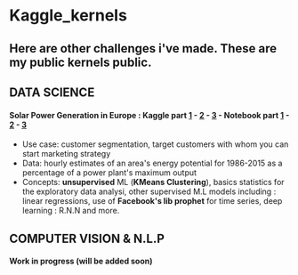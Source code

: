# Kaggle_kernels

Here are other challenges i've made. These are my public kernels public. 
---


## DATA SCIENCE

#### Solar Power Generation in Europe : Kaggle part [1](https://www.kaggle.com/obrunet/clustering-part-1-3) - [2](https://www.kaggle.com/obrunet/exploratory-data-analysis-part-2-3) - [3](https://www.kaggle.com/obrunet/exploratory-data-analysis-part-2-3) - Notebook part [1](https://github.com/obrunet/Kaggle_kernels_2020/blob/master/Solar%20power%20generation/02.POC.01_Solar_Clustering.ipynb) - [2](https://github.com/obrunet/Kaggle_kernels_2020/blob/master/Solar%20power%20generation/02.POC.02_Solar_EDA.ipynb) - [3](https://github.com/obrunet/Kaggle_kernels_2020/blob/master/Solar%20power%20generation/02.POC.02_Solar_EDA.ipynb)
* Use case: customer segmentation, target customers with whom you can start marketing strategy
* Data: hourly estimates of an area's energy potential for 1986-2015 as a percentage of a power plant's maximum output
* Concepts: __unsupervised__ ML (__KMeans Clustering__), basics statistics for the exploratory data analysi, other supervised M.L models including : linear regressions, use of __Facebook's lib prophet__ for time series, deep learning : R.N.N and more. 


## COMPUTER VISION & N.L.P

#### Work in progress (will be added soon)







